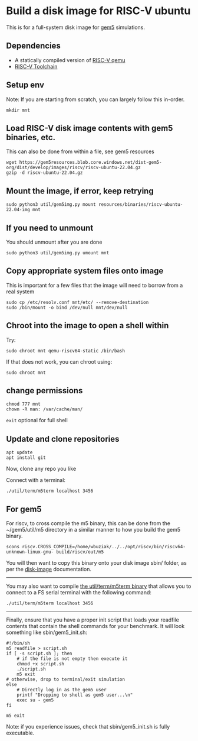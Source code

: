 # Build a disk image for RISC-V ubuntu
This is for a full-system disk image for [gem5](https://www.gem5.org/) simulations.

## Dependencies

 - A statically compiled version of [RISC-V qemu](https://risc-v-getting-started-guide.readthedocs.io/en/latest/linux-qemu.html)
 - [RISC-V Toolchain](https://github.com/riscv-collab/riscv-gnu-toolchain)

## Setup env

Note: If you are starting from scratch, you can largely follow this in-order.

```
mkdir mnt
```
## Load RISC-V disk image contents with gem5 binaries, etc.
This can also be done from within a file, see gem5 resources

```
wget https://gem5resources.blob.core.windows.net/dist-gem5-org/dist/develop/images/riscv/riscv-ubuntu-22.04.gz
gzip -d riscv-ubuntu-22.04.gz
```

## Mount the image, if error, keep retrying
```
sudo python3 util/gem5img.py mount resources/binaries/riscv-ubuntu-22.04-img mnt
```

## If you need to unmount
You should unmount after you are done
```
sudo python3 util/gem5img.py umount mnt
```

## Copy appropriate system files onto image
This is important for a few files that the image will need to borrow from a real system
```
sudo cp /etc/resolv.conf mnt/etc/ --remove-destination 
sudo /bin/mount -o bind /dev/null mnt/dev/null
```

## Chroot into the image to open a shell within
Try:
```
sudo chroot mnt qemu-riscv64-static /bin/bash
```

If that does not work, you can chroot using:

```
sudo chroot mnt
```

## change permissions 
```
chmod 777 mnt
chown -R man: /var/cache/man/
```

```exit```  optional for full shell

## Update and clone repositories 

```
apt update
apt install git
```

Now, clone any repo you like

Connect with a terminal:

```
./util/term/m5term localhost 3456
```

## For gem5
For riscv, to cross compile the m5 binary, this can be done from the ~/gem5/util/m5 directory in a similar manner to how you build the gem5 binary.
```
scons riscv.CROSS_COMPILE=/home/wbuziak/../../opt/riscv/bin/riscv64-unknown-linux-gnu- build/riscv/out/m5
```

You will then want to copy this binary onto your disk image sbin/ folder, as per the [disk-image](https://www.gem5.org/documentation/general_docs/fullsystem/disks) documentation.

-----

You may also want to compile [the util/term/m5term binary](https://www.gem5.org/documentation/general_docs/fullsystem/m5term) that allows you to connect to a FS serial terminal with the following command:

```
./util/term/m5term localhost 3456
```

-----

Finally, ensure that you have a proper init script that loads your readfile contents that contain the shell commands for your benchmark. It will look something like sbin/gem5_init.sh:

```
#!/bin/sh
m5 readfile > script.sh
if [ -s script.sh ]; then
    # if the file is not empty then execute it
    chmod +x script.sh
    ./script.sh
    m5 exit
# otherwise, drop to terminal/exit simulation
else
    # Directly log in as the gem5 user
    printf "Dropping to shell as gem5 user...\n"
    exec su - gem5
fi

m5 exit
```

Note: if you experience issues, check that sbin/gem5_init.sh is fully executable.

